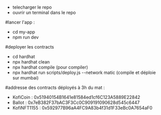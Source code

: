 - telecharger le repo
- ouvrir un terminal dans le repo

#lancer l'app :
- cd my-app
- npm run dev

#deployer les contracts
- cd hardhat
- npx hardhat clean
- npx hardhat compile (pour compiler)
- npx hardhat run scripts/deploy.js --network matic (compile et déploie sur mumbai)

#addresse des contracts déployés à 3h du mat :
- KofiCoin :  0x51940154B1641e81584ed1cf6C123A5889E22842
- Ballot :  0x7eB382F37bAC3F3Cc0C909191090628d545c6447
- KofiNFT1155 :  0x592977B96aA4FC9A83b4f31d1F33eBc0A7654aF0